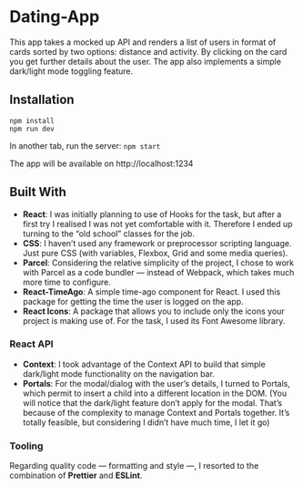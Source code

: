 # Dating-App 
This app takes a mocked up API and renders a list of users in format of cards sorted by two options: distance and activity. By clicking on the card you get further details about the user. The app also implements a simple dark/light mode toggling feature.

## Installation
```
npm install
npm run dev
```

In another tab, run the server:  `npm start`

The app will be available on http://localhost:1234

## Built With
* **React**: I was initially planning to use of Hooks for the task, but after a first try I realised I was not yet comfortable with it. Therefore I ended up turning to the “old school” classes for the job.
* **CSS**: I haven’t used any framework or preprocessor scripting language. Just pure CSS (with variables, Flexbox, Grid and some media queries).
* **Parcel**: Considering the relative simplicity of the project, I chose to work with Parcel as a code bundler — instead of Webpack, which takes much more time to configure.
* **React-TimeAgo**: A simple time-ago component for React. I used this package for getting the time the user is logged on the app. 
* **React Icons**: A package that allows you to include only the icons your project is making use of. For the task, I used its Font Awesome library.

### React API
* **Context**: I took advantage of the Context API to build that simple dark/light mode functionality on the navigation bar. 
* **Portals**: For the modal/dialog with the user’s details, I turned to Portals, which permit to insert a child into a different location in the DOM. 
(You will notice that the dark/light feature don’t apply for the modal. That’s because of the complexity to manage Context and Portals together. It’s totally feasible, but considering I didn’t have much time, I let it go)

### Tooling
Regarding quality code — formatting and style —, I resorted to the combination of **Prettier** and **ESLint**. 